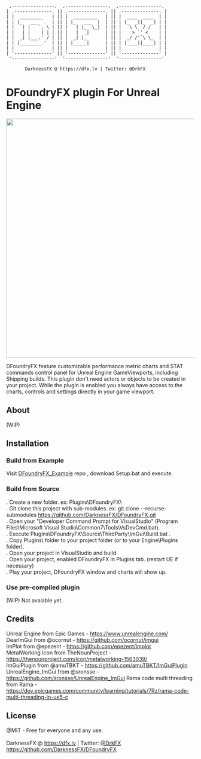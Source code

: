      .----------------.  .----------------.  .----------------. 
    | .--------------. || .--------------. || .--------------. |
    | |  ________    | || |  _________   | || |  ____  ____  | |
    | | |_   ___ `.  | || | |_   ___  |  | || | |_  _||_  _| | |
    | |   | |   `. \ | || |   | |_  \_|  | || |   \ \  / /   | |
    | |   | |    | | | || |   |  _|      | || |    > `' <    | |
    | |  _| |___.' / | || |  _| |_       | || |  _/ /'`\ \_  | |
    | | |________.'  | || | |_____|      | || | |____||____| | |
    | |              | || |              | || |              | |
    | '--------------' || '--------------' || '--------------' |
     '----------------'  '----------------'  '----------------' 

           DarknessFX @ https://dfx.lv | Twitter: @DrkFX

# DFoundryFX plugin For Unreal Engine

<img src="https://github.com/DarknessFX/DFoundryFX/raw/eea015c01c242c5107f6b47a4e32e807e9e6de8d/.git_img/screenshot01.png" width="640px" /> <br/>

DFoundryFX feature customizable performance metric charts and STAT commands control panel
for Unreal Engine GameViewports, including Shipping builds. This plugin don't need actors or
objects to be created in your project. While the plugin is enabled you always have access
to the charts, controls and settings directly in your game viewport.<br/>

## About

(WIP) 

## Installation

### Build from Example

Visit <a href="https://github.com/DarknessFX/DFoundryFX_Example" target="_blank">DFoundryFX_Example</a> repo , download Setup.bat and execute.<br/>

### Build from Source
. Create a new folder.  ex: Plugins\DFoundryFX\ <br/>
. Git clone this project with sub-modules.  ex: git clone --recurse-submodules https://github.com/DarknessFX/DFoundryFX.git<br/>
. Open your "Developer Command Prompt for VisualStudio" (Program Files\Microsoft Visual Studio\Common7\Tools\VsDevCmd.bat).<br/>
. Execute Plugins\DFoundryFX\Source\ThirdParty\ImGui\Build.bat .<br/>
. Copy Plugins\ folder to your project folder (or to your Engine\Plugins folder).<br/>
. Open your project in VisualStudio and build.<br/>
. Open your project, enabled DFoundryFX in Plugins tab. (restart UE if necessary)<br/>
. Play your project, DFoundryFX window and charts will show up.<br/>

### Use pre-compiled plugin

(WIP) Not avaiable yet.

## Credits

Unreal Engine from Epic Games - https://www.unrealengine.com/ <br/>
DearImGui from @ocornut - https://github.com/ocornut/imgui <br/>
ImPlot from @epezent - https://github.com/epezent/implot <br/>
MetalWorking Icon from TheNounProject - https://thenounproject.com/icon/metalworking-1563039/ <br/>
ImGuiPlugin from @amuTBKT - https://github.com/amuTBKT/ImGuiPlugin
UnrealEngine_ImGui from @sronsse - https://github.com/sronsse/UnrealEngine_ImGui
Rama code multi threading from Rama - https://dev.epicgames.com/community/learning/tutorials/7Rz/rama-code-multi-threading-in-ue5-c

## License

@MIT - Free for everyone and any use. <br/><br/>
DarknessFX @ <a href="https://dfx.lv" target="_blank">https://dfx.lv</a> | Twitter: <a href="https://twitter.com/DrkFX" target="_blank">@DrkFX</a> <br/>https://github.com/DarknessFX/DFoundryFX
